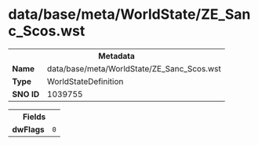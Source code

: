 <h1>data/base/meta/WorldState/ZE_Sanc_Scos.wst</h1><table><tr><th colspan="100%">Metadata</th></tr><tr><td><b>Name</b></td><td>data/base/meta/WorldState/ZE_Sanc_Scos.wst</td></tr><tr><td><b>Type</b></td><td>WorldStateDefinition</td></tr><tr><td><b>SNO ID</b></td><td>1039755</td></tr></table>

<table><tr><th colspan="100%">Fields</th></tr><tr><td><b>dwFlags</b></td><td><code>0</code></td></tr></table>

